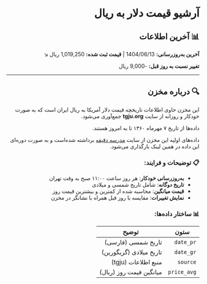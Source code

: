 
<div dir="rtl" align="right">
  <h1>آرشیو قیمت دلار به ریال</h1>

  <h2>📊 آخرین اطلاعات</h2>
  <p><strong>آخرین به‌روزرسانی:</strong> 1404/06/13 | <strong>قیمت ثبت شده:</strong> 1,019,250 ریال ↘️</p>
  <p><strong>تغییر نسبت به روز قبل:</strong> -9,000 ریال</p>

  <hr />

  <h2>🔍 درباره مخزن</h2>
  <p>این مخزن حاوی اطلاعات تاریخچه قیمت دلار آمریکا به ریال ایران است که به صورت خودکار و روزانه از سایت <strong>tgju.org</strong> جمع‌آوری می‌شود.</p>
  <p>داده‌ها از تاریخ ۷ مهرماه ۱۳۶۰ تا به امروز هستند.</p>
  <p>داده‌های اولیه این مخزن از سایت <a href="https://d-learn.ir/usd-price/">مدرسه دقیقه</a> برداشته شده‌است و به صورت دوره‌ای این داده‌ در همین لینک بارگذاری می‌شود.</p>

  <h3>📋 توضیحات و فرایند:</h3>
  <ul>
    <li><strong>به‌روزرسانی خودکار</strong>: هر روز ساعت ۱۱:۰۰ صبح به وقت تهران</li>
    <li><strong>تاریخ دوگانه</strong>: شامل تاریخ شمسی و میلادی</li>
    <li><strong>قیمت میانگین</strong>: محاسبه شده از کمترین و بیشترین قیمت روز</li>
    <li><strong>نمایش تغییرات</strong>: مقایسه با روز قبل همراه با نشانگر در مخزن</li>
  </ul>

  <h3>📊 ساختار داده‌ها:</h3>
  <table>
    <thead>
      <tr><th>ستون</th><th>توضیح</th></tr>
    </thead>
    <tbody>
      <tr><td><code>date_pr</code></td><td>تاریخ شمسی (فارسی)</td></tr>
      <tr><td><code>date_gr</code></td><td>تاریخ میلادی (گریگورین)</td></tr>
      <tr><td><code>source</code></td><td>منبع اطلاعات (tgju)</td></tr>
      <tr><td><code>price_avg</code></td><td>میانگین قیمت روز (ریال)</td></tr>
    </tbody>
  </table>
</div>
